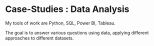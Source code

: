 # Case-Studies : Data Analysis

My tools of work are Python, SQL, Power BI, Tableau.

The goal is to answer various questions using data, applying different approaches to different datasets.  
